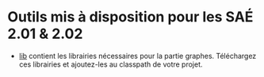 # Outils mis à disposition pour les SAÉ 2.01 & 2.02

- [lib](lib/) contient les librairies nécessaires pour la partie graphes. Téléchargez ces librairies et ajoutez-les au classpath de votre projet.
